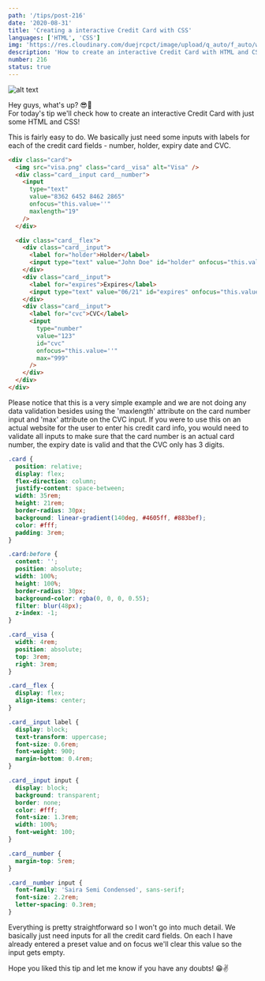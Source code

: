 ```yaml
---
path: '/tips/post-216'
date: '2020-08-31'
title: 'Creating a interactive Credit Card with CSS'
languages: ['HTML', 'CSS']
img: 'https://res.cloudinary.com/duejrcpct/image/upload/q_auto/f_auto/w_1000/v1598872907/tips/216-1_g4tpa0.png'
description: 'How to create an interactive Credit Card with HTML and CSS'
number: 216
status: true
---
```


![alt text](https://res.cloudinary.com/duejrcpct/image/upload/q_auto/v1598872934/tips/216-2_jimh8i.gif 'CSS Credit Card')

Hey guys, what's up? 😎🤘  
For today's tip we'll check how to create an interactive Credit Card with just some HTML and CSS!

This is fairly easy to do. We basically just need some inputs with labels for each of the credit card fields - number, holder, expiry date and CVC.

```html
<div class="card">
  <img src="visa.png" class="card__visa" alt="Visa" />
  <div class="card__input card__number">
    <input
      type="text"
      value="8362 6452 8462 2865"
      onfocus="this.value=''"
      maxlength="19"
    />
  </div>

  <div class="card__flex">
    <div class="card__input">
      <label for="holder">Holder</label>
      <input type="text" value="John Doe" id="holder" onfocus="this.value=''" />
    </div>
    <div class="card__input">
      <label for="expires">Expires</label>
      <input type="text" value="06/21" id="expires" onfocus="this.value=''" />
    </div>
    <div class="card__input">
      <label for="cvc">CVC</label>
      <input
        type="number"
        value="123"
        id="cvc"
        onfocus="this.value=''"
        max="999"
      />
    </div>
  </div>
</div>
```

Please notice that this is a very simple example and we are not doing any data validation besides using the 'maxlength' attribute on the card number input and 'max' attribute on the CVC input. If you were to use this on an actual website for the user to enter his credit card info, you would need to validate all inputs to make sure that the card number is an actual card number, the expiry date is valid and that the CVC only has 3 digits.

```css
.card {
  position: relative;
  display: flex;
  flex-direction: column;
  justify-content: space-between;
  width: 35rem;
  height: 21rem;
  border-radius: 30px;
  background: linear-gradient(140deg, #4605ff, #883bef);
  color: #fff;
  padding: 3rem;
}

.card:before {
  content: '';
  position: absolute;
  width: 100%;
  height: 100%;
  border-radius: 30px;
  background-color: rgba(0, 0, 0, 0.55);
  filter: blur(48px);
  z-index: -1;
}

.card__visa {
  width: 4rem;
  position: absolute;
  top: 3rem;
  right: 3rem;
}

.card__flex {
  display: flex;
  align-items: center;
}

.card__input label {
  display: block;
  text-transform: uppercase;
  font-size: 0.6rem;
  font-weight: 900;
  margin-bottom: 0.4rem;
}

.card__input input {
  display: block;
  background: transparent;
  border: none;
  color: #fff;
  font-size: 1.3rem;
  width: 100%;
  font-weight: 100;
}

.card__number {
  margin-top: 5rem;
}

.card__number input {
  font-family: 'Saira Semi Condensed', sans-serif;
  font-size: 2.2rem;
  letter-spacing: 0.3rem;
}
```

Everything is pretty straightforward so I won't go into much detail. We basically just need inputs for all the credit card fields. On each I have already entered a preset value and on focus we'll clear this value so the input gets empty.

Hope you liked this tip and let me know if you have any doubts! 😁✌️
